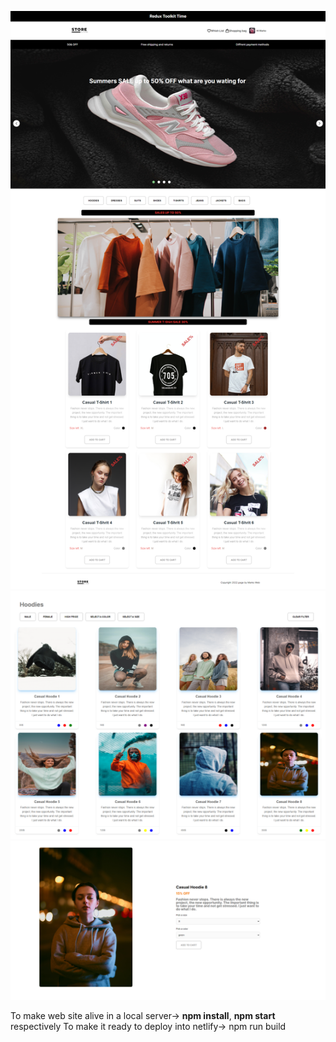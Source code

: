 ![image](src/assets/images/frontPage.png)
![image](src/assets/images/filterSections.png)
![image](src/assets/images/singleProductPage.png)

To make web site alive in a local server-> __npm install__, __npm start__ respectively
To make it ready to deploy into netlify-> npm run build
